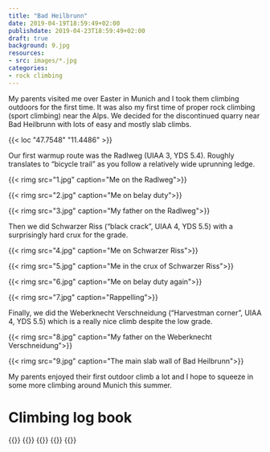 ```yaml
---
title: "Bad Heilbrunn"
date: 2019-04-19T18:59:49+02:00
publishdate: 2019-04-23T18:59:49+02:00
draft: true
background: 9.jpg
resources:
- src: images/*.jpg
categories:
- rock climbing
---
```


My parents visited me over Easter in Munich and I took them climbing outdoors
for the first time. It was also my first time of proper rock climbing (sport
climbing) near the Alps. We decided for the discontinued quarry near Bad
Heilbrunn with lots of easy and mostly slab climbs.

{{< loc "47.7548" "11.4486" >}}

Our first warmup route was the Radlweg (UIAA 3, YDS 5.4). Roughly translates to
“bicycle trail” as you follow a relatively wide uprunning ledge.

{{< rimg src="1.jpg" caption="Me on the Radlweg">}}

{{< rimg src="2.jpg" caption="Me on belay duty">}}

{{< rimg src="3.jpg" caption="My father on the Radlweg">}}

Then we did Schwarzer Riss (“black crack”, UIAA 4, YDS 5.5) with a surprisingly
hard crux for the grade.

{{< rimg src="4.jpg" caption="Me on Schwarzer Riss">}}

{{< rimg src="5.jpg" caption="Me in the crux of Schwarzer Riss">}}

{{< rimg src="6.jpg" caption="Me on belay duty again">}}

{{< rimg src="7.jpg" caption="Rappelling">}}

Finally, we did the Weberknecht Verschneidung (“Harvestman corner”, UIAA 4, YDS
5.5) which is a really nice climb despite the low grade.

{{< rimg src="8.jpg" caption="My father on the Weberknecht Verschneidung">}}

{{< rimg src="9.jpg" caption="The main slab wall of Bad Heilbrunn">}}

My parents enjoyed their first outdoor climb a lot and I hope to squeeze in some
more climbing around Munich this summer.

# Climbing log book

{{<climbs>}}
{{<climb name="Radlweg" uiaa="3" yds="5.4" style="onsight">}}
{{<climb name="Schwarzer Riss" uiaa="4" yds="5.5" style="onsight">}}
{{<climb name="Weberknecht Verschneidung" uiaa="4" yds="5.5" style="onsight">}}
{{</climbs>}}
